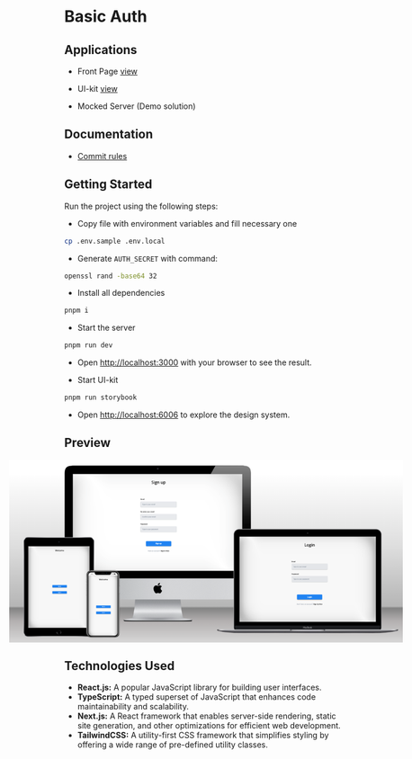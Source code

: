 # Basic Auth

## Applications

- Front Page [view](https://simple-auth-smoky.vercel.app/)

- UI-kit [view](https://simple-auth-storybook.vercel.app/)
  
- Mocked Server (Demo solution)
  
## Documentation

- [Commit rules](./docs/commitlint.md)

## Getting Started

Run the project using the following steps:

- Copy file with environment variables and fill necessary one

```sh
cp .env.sample .env.local
```

- Generate `AUTH_SECRET` with command:
  
```sh
openssl rand -base64 32
```

- Install all dependencies

```sh
pnpm i
```

- Start the server

```sh
pnpm run dev
```

- Open [http://localhost:3000](http://localhost:3000) with your browser to see the result.

- Start UI-kit

```sh
pnpm run storybook
```

- Open [http://localhost:6006](http://localhost:6006) to explore the design system.

## Preview

<div style="display:flex; justify-content: center;">
    <img src="./preview.png" style="max-width: 700px;" />
</div>

## Technologies Used

- **React.js:** A popular JavaScript library for building user interfaces.
- **TypeScript:** A typed superset of JavaScript that enhances code maintainability and scalability.
- **Next.js:** A React framework that enables server-side rendering, static site generation, and other optimizations for efficient web development.
- **TailwindCSS:** A utility-first CSS framework that simplifies styling by offering a wide range of pre-defined utility classes.
